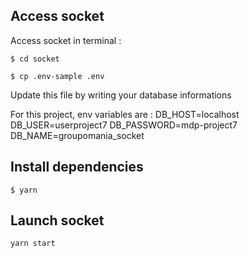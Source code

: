 
## Access socket 

Access socket in terminal :
```
$ cd socket
```
```
$ cp .env-sample .env
```

Update this file by writing your database informations  

For this project, env variables are : 
DB_HOST=localhost
DB_USER=userproject7
DB_PASSWORD=mdp-project7
DB_NAME=groupomania_socket

## Install dependencies
```
$ yarn
```

## Launch socket
```
yarn start
```